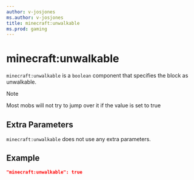 ```yaml
---
author: v-josjones
ms.author: v-josjones
title: minecraft:unwalkable
ms.prod: gaming
---
```


# minecraft:unwalkable

`minecraft:unwalkable` is a `boolean` component that specifies the block as unwalkable.

> [!NOTE]
> Most mobs will not try to jump over it if the value is set to true

## Extra Parameters

`minecraft:unwalkable` does not use any extra parameters.

## Example

```json
"minecraft:unwalkable": true
```
